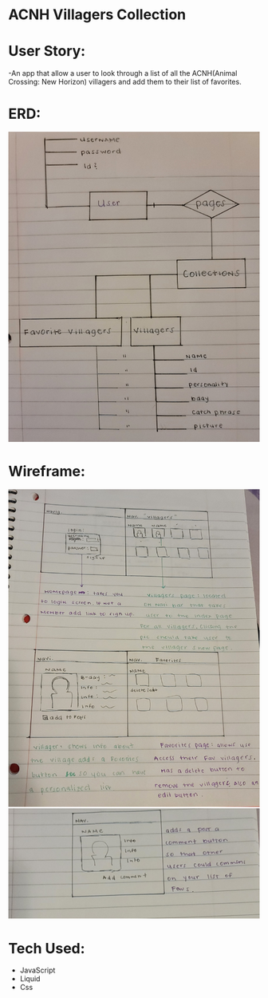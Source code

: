 # ACNH Villagers Collection

# User Story:
-An app that allow a user to look through a list of all the ACNH(Animal Crossing: New Horizon) villagers and add them to their list of favorites.

# ERD:
![layout](img/erd.jpg)

# Wireframe:
![layout](img/wireframe.jpg)
![layout](img/wireframe2.jpg)

# Tech Used:
- JavaScript
- Liquid
- Css